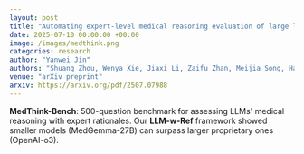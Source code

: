 ```yaml
---
layout: post
title: "Automating expert-level medical reasoning evaluation of large language models"
date: 2025-07-10 00:00:00 +00:00
image: /images/medthink.png
categories: research
author: "Yanwei Jin"
authors: "Shuang Zhou, Wenya Xie, Jiaxi Li, Zaifu Zhan, Meijia Song, Han Yang, Cheyenna Espinoza, Lindsay Welton, Xinnie Mai, <strong>Yanwei Jin</strong>, Zidu Xu, Yuen-Hei Chung, Yiyun Xing, Meng-Han Tsai, Emma Schaffer, Yucheng Shi, Ninghao Liu, Zirui Liu, Rui Zhang"
venue: "arXiv preprint"
arxiv: https://arxiv.org/pdf/2507.07988
---
```

**MedThink-Bench**: 500-question benchmark for assessing LLMs' medical reasoning with expert rationales. Our **LLM-w-Ref** framework showed smaller models (MedGemma-27B) can surpass larger proprietary ones (OpenAI-o3).
